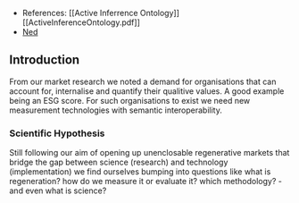 - References: [[Active Inferrence Ontology]] [[ActiveInferenceOntology.pdf]]
- [Ned](https://docs.google.com/document/d/1giZVMkFr186omN6esxJefkpfm_bTwQXST0_Wraz5KRU/edit)

## Introduction
From our market research we noted a demand for organisations that can account for, internalise and quantify their qualitive values. A good example being an ESG score. For such organisations to exist we need new measurement technologies with semantic interoperability. 

### Scientific Hypothesis
Still following our aim of opening up unenclosable regenerative markets that bridge the gap between science (research) and technology (implementation) we find ourselves bumping into questions like what is regeneration? how do we measure it or evaluate it? which methodology? - and even what is science?